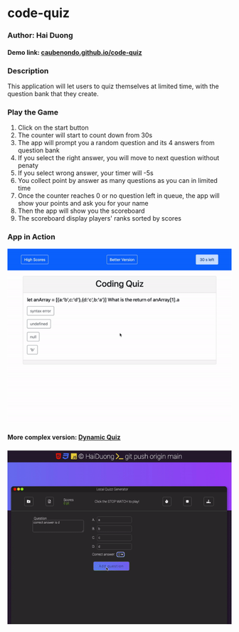 # code-quiz

### Author: Hai Duong
#### Demo link: [caubenondo.github.io/code-quiz](https://caubenondo.github.io/code-quiz/)

### Description
This application will let users to quiz themselves at limited time, with the question bank that they create.

### Play the Game
1. Click on the start button
2. The counter will start to count down from 30s
3. The app will prompt you a random question and its 4 answers from question bank
4. If you select the right answer, you will move to next question without penaty
5. If you select wrong answer, your timer will -5s
6. You collect point by answer as many questions as you can in limited time
8. Once the counter reaches 0 or no question left in queue, the app will show your points and ask you for your name 
9. Then the app will show you the scoreboard
10. The scoreboard display players' ranks sorted by scores

### App in Action
![simple quiz](./assets/imgs/simplequiz.gif)

#### More complex version: [Dynamic Quiz](https://github.com/caubenondo/local-quiz-generator)

![Complex version](./assets/imgs/Apdemo.gif)